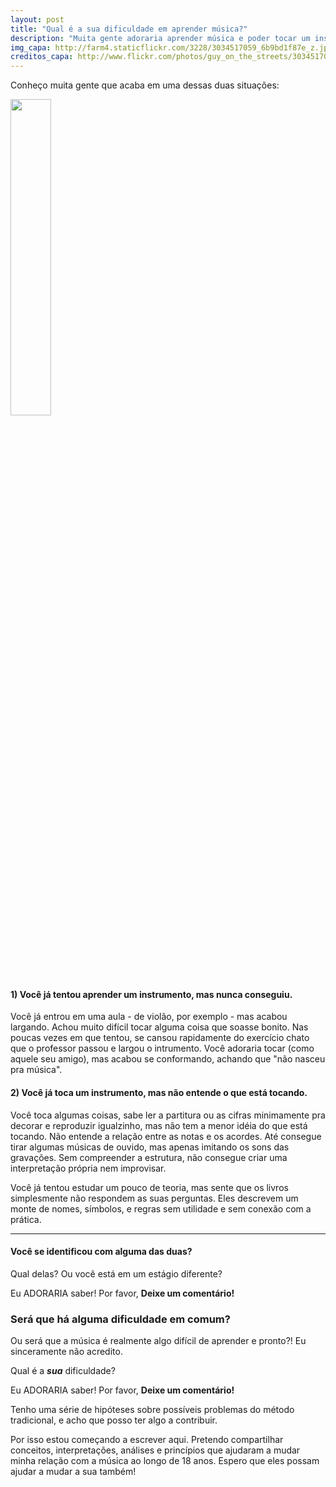 ```yaml
---
layout: post
title: "Qual é a sua dificuldade em aprender música?"
description: "Muita gente adoraria aprender música e poder tocar um instrumento. Boa parte até já iniciou algum processo de aprendizado, mas acabou desistindo. Porque aprender música parece tão difícil?"
img_capa: http://farm4.staticflickr.com/3228/3034517059_6b9bd1f87e_z.jpg
creditos_capa: http://www.flickr.com/photos/guy_on_the_streets/3034517059/
---
```


Conheço muita gente que acaba em uma dessas duas situações:

<a href="{{page.creditos_capa}}" target="_blank">
  <img src="{{page.img_capa}}" style='width:36%' class="deslocado" />
</a>

#### 1) Você já tentou aprender um instrumento, mas nunca conseguiu.

  Você já entrou em uma aula - de violão, por exemplo - mas acabou largando. Achou muito difícil tocar alguma coisa que soasse bonito. Nas poucas vezes em que tentou, se cansou rapidamente do exercício chato que o professor passou e largou o intrumento. Você adoraria tocar (como aquele seu amigo), mas acabou se conformando, achando que "não nasceu pra música".

#### 2) Você já toca um instrumento, mas não entende o que está tocando.

  Você toca algumas coisas, sabe ler a partitura ou as cifras minimamente pra decorar e reproduzir igualzinho, mas não tem a menor idéia do que está tocando. Não entende a relação entre as notas e os acordes. Até consegue tirar algumas músicas de ouvido, mas apenas imitando os sons das gravações. Sem compreender a estrutura, não consegue criar uma interpretação própria nem improvisar.
  
  Você já tentou estudar um pouco de teoria, mas sente que os livros simplesmente não respondem as suas perguntas. Eles descrevem um monte de nomes, símbolos, e regras sem utilidade e sem conexão com a prática.
  
***

#### Você se identificou com alguma das duas? 
  
  Qual delas? Ou você está em um estágio diferente? 
  
  Eu ADORARIA saber! Por favor, **Deixe um comentário!**
  
### Será que há alguma dificuldade em comum? 
  
  Ou será que a música é realmente algo difícil de aprender e pronto?! Eu sinceramente não acredito.
  
  Qual é a _**sua**_ dificuldade? 
  
  Eu ADORARIA saber! Por favor, **Deixe um comentário!**
  
  Tenho uma série de hipóteses sobre possíveis problemas do método tradicional, e acho que posso ter algo a contribuir. 
  
  Por isso estou começando a escrever aqui. Pretendo compartilhar conceitos, interpretações, análises e princípios que ajudaram a mudar minha relação com a música ao longo de 18 anos. Espero que eles possam ajudar a mudar a sua também!
  

